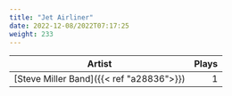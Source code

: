 ```yaml
---
title: "Jet Airliner"
date: 2022-12-08/2022T07:17:25
weight: 233
---
```




 Artist | Plays 
----- | -----:
[Steve Miller Band]({{< ref "a28836">}}) | 1
